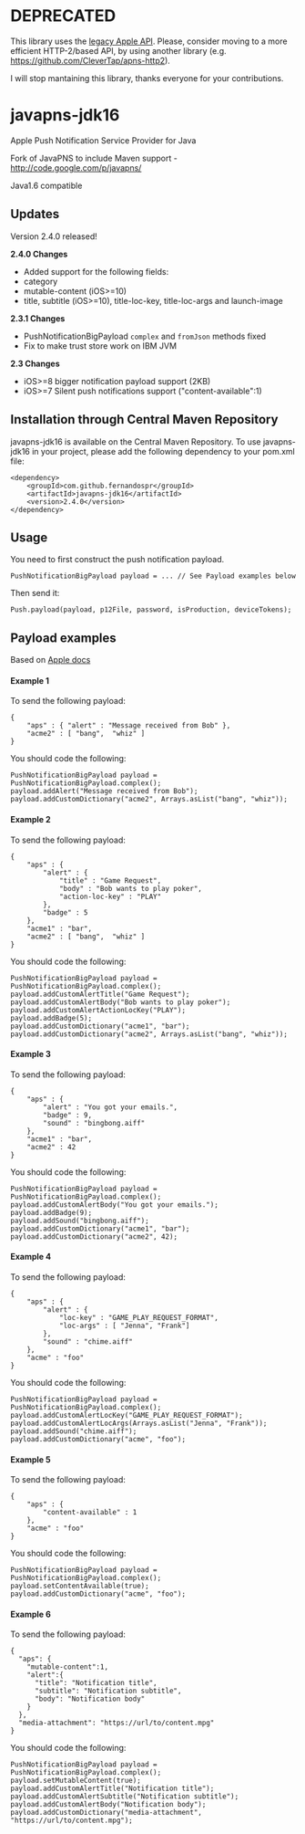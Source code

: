 DEPRECATED
==========
This library uses the <a href="https://developer.apple.com/library/content/documentation/NetworkingInternet/Conceptual/RemoteNotificationsPG/BinaryProviderAPI.html">legacy Apple API</a>. Please, consider moving to a more efficient HTTP-2/based API, by using another library (e.g. https://github.com/CleverTap/apns-http2). 

I will stop mantaining this library, thanks everyone for your contributions.

javapns-jdk16
=============

Apple Push Notification Service Provider for Java

Fork of JavaPNS to include Maven support - http://code.google.com/p/javapns/

Java1.6 compatible

## Updates

Version 2.4.0 released!

**2.4.0 Changes**
* Added support for the following fields:
 * category
 * mutable-content (iOS>=10)
 * title, subtitle (iOS>=10), title-loc-key, title-loc-args and launch-image

**2.3.1 Changes**
* PushNotificationBigPayload ```complex``` and ```fromJson``` methods fixed
* Fix to make trust store work on IBM JVM

**2.3 Changes**
* iOS>=8 bigger notification payload support (2KB)
* iOS>=7 Silent push notifications support ("content-available":1)

## Installation through Central Maven Repository
javapns-jdk16 is available on the Central Maven Repository.
To use javapns-jdk16 in your project, please add the following dependency to your pom.xml file:
```
<dependency>
	<groupId>com.github.fernandospr</groupId>
	<artifactId>javapns-jdk16</artifactId>
	<version>2.4.0</version>
</dependency>
```

## Usage 

You need to first construct the push notification payload.
```
PushNotificationBigPayload payload = ... // See Payload examples below
```

Then send it:
```
Push.payload(payload, p12File, password, isProduction, deviceTokens);
```


## Payload examples

Based on <a href="https://developer.apple.com/library/ios/documentation/NetworkingInternet/Conceptual/RemoteNotificationsPG/Chapters/TheNotificationPayload.html#//apple_ref/doc/uid/TP40008194-CH107-SW1">Apple docs</a> 

#### Example 1
To send the following payload:
```
{
    "aps" : { "alert" : "Message received from Bob" },
    "acme2" : [ "bang",  "whiz" ]
}
```
You should code the following:
```
PushNotificationBigPayload payload = PushNotificationBigPayload.complex();
payload.addAlert("Message received from Bob");
payload.addCustomDictionary("acme2", Arrays.asList("bang", "whiz"));
```

#### Example 2
To send the following payload:
```
{
    "aps" : {
        "alert" : {
            "title" : "Game Request",
            "body" : "Bob wants to play poker",
            "action-loc-key" : "PLAY"
        },
        "badge" : 5
    },
    "acme1" : "bar",
    "acme2" : [ "bang",  "whiz" ]
}
```
You should code the following:
```
PushNotificationBigPayload payload = PushNotificationBigPayload.complex();
payload.addCustomAlertTitle("Game Request");
payload.addCustomAlertBody("Bob wants to play poker");
payload.addCustomAlertActionLocKey("PLAY");
payload.addBadge(5);
payload.addCustomDictionary("acme1", "bar");
payload.addCustomDictionary("acme2", Arrays.asList("bang", "whiz"));
```

#### Example 3
To send the following payload:
```
{
    "aps" : {
        "alert" : "You got your emails.",
        "badge" : 9,
        "sound" : "bingbong.aiff"
    },
    "acme1" : "bar",
    "acme2" : 42
}
```
You should code the following:
```
PushNotificationBigPayload payload = PushNotificationBigPayload.complex();
payload.addCustomAlertBody("You got your emails.");
payload.addBadge(9);
payload.addSound("bingbong.aiff");
payload.addCustomDictionary("acme1", "bar");
payload.addCustomDictionary("acme2", 42);
```

#### Example 4
To send the following payload:
```
{
    "aps" : {
        "alert" : {
            "loc-key" : "GAME_PLAY_REQUEST_FORMAT",
            "loc-args" : [ "Jenna", "Frank"]
        },
        "sound" : "chime.aiff"
    },
    "acme" : "foo"
}
```
You should code the following:
```
PushNotificationBigPayload payload = PushNotificationBigPayload.complex();
payload.addCustomAlertLocKey("GAME_PLAY_REQUEST_FORMAT");
payload.addCustomAlertLocArgs(Arrays.asList("Jenna", "Frank"));
payload.addSound("chime.aiff");
payload.addCustomDictionary("acme", "foo");
```


#### Example 5
To send the following payload:
```
{
    "aps" : {
        "content-available" : 1
    }, 
    "acme" : "foo"
}
```
You should code the following:
```
PushNotificationBigPayload payload = PushNotificationBigPayload.complex();
payload.setContentAvailable(true);
payload.addCustomDictionary("acme", "foo");
```


#### Example 6
To send the following payload:
```
{
  "aps": {
    "mutable-content":1,
    "alert":{
      "title": "Notification title",
      "subtitle": "Notification subtitle",
      "body": "Notification body"
    }
  },
  "media-attachment": "https://url/to/content.mpg"
}
```
You should code the following:
```
PushNotificationBigPayload payload = PushNotificationBigPayload.complex();
payload.setMutableContent(true);
payload.addCustomAlertTitle("Notification title");
payload.addCustomAlertSubtitle("Notification subtitle");
payload.addCustomAlertBody("Notification body");
payload.addCustomDictionary("media-attachment", "https://url/to/content.mpg");
```

